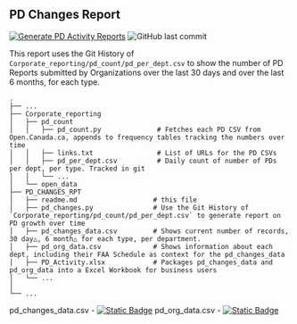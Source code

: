 ## PD Changes Report
[![Generate PD Activity Reports](https://github.com/open-data/analytics-corporate-reporting/actions/workflows/action_pd_changes.yml/badge.svg)](https://github.com/open-data/analytics-corporate-reporting/actions/workflows/action_pd_changes.yml) ![GitHub last commit](https://img.shields.io/github/last-commit/open-data/analytics-corporate-reporting?path=PD_CHANGES_RPT%2Fpd_changes_data.csv)



This report uses the Git History of `Corporate_reporting/pd_count/pd_per_dept.csv` to show the number of PD Reports submitted by Organizations over the last 30 days and over the last 6 months, for each type.

    .
    ├── ...
    ├── Corporate_reporting                   
    │   ├── pd_count
    │   │   ├── pd_count.py              # Fetches each PD CSV from Open.Canada.ca, appends to frequency tables tracking the numbers over time 
    │   │   ├── links.txt                # List of URLs for the PD CSVs
    │   │   ├── pd_per_dept.csv          # Daily count of number of PDs per dept, per type. Tracked in git
    │   │   └── ...
    │   └── open_data        
    ├── PD_CHANGES_RPT                 
    │   ├── readme.md                   # this file
    │   ├── pd_changes.py               # Use the Git History of `Corporate_reporting/pd_count/pd_per_dept.csv` to generate report on PD growth over time
    │   ├── pd_changes_data.csv         # Shows current number of records, 30 day△, 6 month△ for each type, per department. 
    │   ├── pd_org_data.csv             # Shows information about each dept, including their FAA Schedule as context for the pd_changes_data
    │   ├── PD_Activity.xlsx            # Packages pd_changes_data and pd_org_data into a Excel Workbook for business users
    │   └── ...
    │                 
    └── ...

pd_changes_data.csv - 
 [![Static Badge](https://img.shields.io/badge/Open%20in%20Flatdata%20Viewer-FF00E8?style=for-the-badge&logo=github&logoColor=black)](https://flatgithub.com/open-data/analytics-corporate-reporting?filename=PD_CHANGES_RPT/pd_changes_data.csv ) pd_org_data.csv - 
 [![Static Badge](https://img.shields.io/badge/Open%20in%20Flatdata%20Viewer-FF00E8?style=for-the-badge&logo=github&logoColor=black)](https://flatgithub.com/open-data/analytics-corporate-reporting?filename=PD_CHANGES_RPT/pd_org_data.csv )
